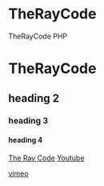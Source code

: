 # TheRayCode
TheRayCode PHP 
# TheRayCode
## heading 2
### heading 3
#### heading 4

[The Ray Code](https://www.TheRayCode.com)
[Youtube](https://youtu.be/tRDWcQPr8UA)

[vimeo](https://vimeo.com/476725108)
